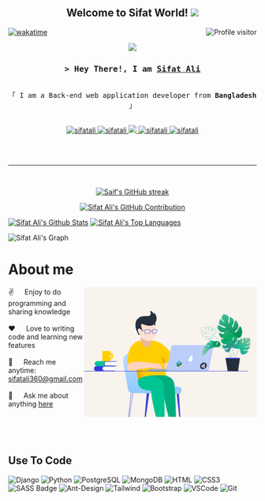 
<h2 align="center">
  Welcome to Sifat World!
  <img src="https://media.giphy.com/media/hvRJCLFzcasrR4ia7z/giphy.gif" width="28">
</h2>

<a href="https://komarev.com/ghpvc/?username=sifat3105">
  <img align="right" src="https://komarev.com/ghpvc/?username=sifat3105&label=Visitors&color=0e75b6&style=flat" alt="Profile visitor" />
</a>


[![wakatime](https://wakatime.com/badge/user/76895c5c-4b18-46d1-bf52-6e7aeb353334/project/5eba3851-d1f5-4835-b17c-d3c80e136f87.svg)](https://wakatime.com/badge/user/76895c5c-4b18-46d1-bf52-6e7aeb353334/project/5eba3851-d1f5-4835-b17c-d3c80e136f87)

<p align="center">
  <a href="https://github.com/sifat3105"><img src="[https://readme-typing-svg.herokuapp.com/?lines=Self%20Taught%20Programmer;Front%20End%20Developer;1.5%2B%20years%20of%20coding%20experience;Always%20learning%20new%20things&center=true&width=380&height=45](https://readme-typing-svg.herokuapp.com/?font=Fira+Code&pause=1000&random=false&width=435&lines=Back+End+Developer+;1+year+of+coding+experience+;Always+learn+new+things+;self+thought+programmer+)"></a>
</p>

 



<!-- Intro  -->
<h3 align="center">
        <samp>&gt; Hey There!, I am
                <b><a target="_blank" href="https://www.facebook.com/sifat.ali.3105">Sifat Ali</a></b>
        </samp>
</h3>


<p align="center"> 
  <samp>
    <br>
    「 I am a Back-end web application developer from <b>Bangladesh</b> 」
    <br>
    <br>
  </samp>
</p>

<p align="center">
 <a href="#" target="blank">
  <img src="https://img.shields.io/badge/Website-DC143C?style=for-the-badge&logo=medium&logoColor=white" alt="sifatali" />
 </a>
 <a href="https://www.linkedin.com/in/sifat-ali-163b24280/" target="_blank">
  <img src="https://img.shields.io/badge/LinkedIn-0077B5?style=for-the-badge&logo=linkedin&logoColor=white" alt="sifatali"/>
 </a>
 <!-- <a href="https://dev.to/alsiam" target="_blank">
  <img src="https://img.shields.io/badge/dev.to-0A0A0A?style=for-the-badge&logo=dev.to&logoColor=white" alt="alsiam" />
 </a> -->
 <a href="#" target="_blank">
  <img src="https://img.shields.io/badge/Twitter-1DA1F2?style=for-the-badge&logo=twitter&logoColor=white" />
 </a>
 <a href="https://www.instagram.com/sifat4072/" target="_blank">
  <img src="https://img.shields.io/badge/Instagram-fe4164?style=for-the-badge&logo=instagram&logoColor=white" alt="sifatali" />
 </a> 
 <a href="https://www.facebook.com/sifat.ali.3105" target="_blank">
  <img src="https://img.shields.io/badge/Facebook-20BEFF?&style=for-the-badge&logo=facebook&logoColor=white" alt="sifatali"  />
  </a> 
</p>
<br />

<br/>
<hr/>
<br/>

<p align="center">
  <a href="https://github.com/sifat3105">
    <img src="https://github-readme-streak-stats.herokuapp.com/?user=sifat3105&theme=radical&border=7F3FBF&background=0D1117" alt="Saif's GitHub streak"/>
  </a>
</p>

<p align="center">
  <a href="https://github.com/sifat3105">
    <img src="https://github-profile-summary-cards.vercel.app/api/cards/profile-details?username=sifat3105&theme=radical" alt="Sifat Ali's GitHub Contribution"/>
  </a>
</p>

<a> 
    <a href="https://github.com/sifat3105"><img alt="Sifat Ali's Github Stats" src="https://denvercoder1-github-readme-stats.vercel.app/api?username=sifat3105&show_icons=true&count_private=true&theme=react&border_color=7F3FBF&bg_color=0D1117&title_color=F85D7F&icon_color=F8D866" height="192px" width="49.5%"/></a>
  <a href="https://github.com/sifat3105"><img alt="Sifat Ali's Top Languages" src="https://denvercoder1-github-readme-stats.vercel.app/api/top-langs/?username=sifat3105&langs_count=8&layout=compact&theme=react&border_color=7F3FBF&bg_color=0D1117&title_color=F85D7F&icon_color=F8D866" height="192px" width="49.5%"/></a>
  <br/>
</a>


![Sifat Ali's Graph](https://github-readme-activity-graph.vercel.app/graph?username=sifat3105&custom_title=Al%20Siam's%20GitHub%20Activity%20Graph&bg_color=0D1117&color=7F3FBF&line=7F3FBF&point=7F3FBF&area_color=FFFFFF&title_color=FFFFFF&area=true)


<!-- About Section -->
 # About me
 
<p>
 <img align="right" width="350" src="python-2.gif" alt="Coding gif" />
  
 ✌️ &emsp; Enjoy to do programming and sharing knowledge <br/><br/>
 ❤️ &emsp; Love to writing code and learning new features<br/><br/>
 📧 &emsp; Reach me anytime: sifatali360@gmail.com<br/><br/>
 💬 &emsp; Ask me about anything [here](https://github.com/sifat3105)

</p>

<br/>
<br/>
<br/>

## Use To Code






![Django](https://img.shields.io/badge/Django-092E20?style=for-the-badge&logo=django&logoColor=white)
![Python](https://img.shields.io/badge/Python-3776AB?style=for-the-badge&logo=python&logoColor=white)
![PostgreSQL](https://img.shields.io/badge/PostgreSQL-4169E1?style=for-the-badge&logo=postgresql&logoColor=white)
![MongoDB](https://img.shields.io/badge/MongoDB-4EA94B?style=for-the-badge&logo=mongodb&logoColor=white)
![HTML](https://img.shields.io/badge/HTML5-E34F26?style=for-the-badge&logo=html5&logoColor=white)
![CSS3](https://img.shields.io/badge/CSS3-1572B6?style=for-the-badge&logo=css3&logoColor=white)
![SASS Badge](https://img.shields.io/badge/Sass-CC6699?style=for-the-badge&logo=sass&logoColor=white)
![Ant-Design](https://img.shields.io/badge/AntDesign-0170FE?style=for-the-badge&logo=antdesign&logoColor=white)
![Tailwind](https://img.shields.io/badge/Tailwind_CSS-092749?style=for-the-badge&logo=tailwindcss&logoColor=06B6D4&labelColor=000000)
![Bootstrap](https://img.shields.io/badge/Bootstrap-563D7C?style=for-the-badge&logo=bootstrap&logoColor=white)
![VSCode](https://img.shields.io/badge/Visual_Studio-0078d7?style=for-the-badge&logo=visual%20studio&logoColor=white)
![Git](https://img.shields.io/badge/Git-F05032?style=for-the-badge&logo=git&logoColor=white)

<br/>

<!-- ## Top Open Source -
[![iTasks](https://github-readme-stats.vercel.app/api/pin/?username=alsiam&repo=itasks&border_color=7F3FBF&bg_color=0D1117&title_color=C9D1D9&text_color=8B949E&icon_color=7F3FBF)](https://github.com/alsiam/itasks)
[![urFolio](https://github-readme-stats.vercel.app/api/pin/?username=alsiam&repo=urfolio&border_color=7F3FBF&bg_color=0D1117&title_color=C9D1D9&text_color=8B949E&icon_color=7F3FBF)](https://github.com/alsiam/urfolio)
[![Web Projects](https://github-readme-stats.vercel.app/api/pin/?username=alsiam&repo=web-projects&border_color=7F3FBF&bg_color=0D1117&title_color=C9D1D9&text_color=8B949E&icon_color=7F3FBF)](https://github.com/alsiam/web-projects)
[![Al Siam Readme](https://github-readme-stats.vercel.app/api/pin/?username=alsiam&repo=alsiam&border_color=7F3FBF&bg_color=0D1117&title_color=C9D1D9&text_color=8B949E&icon_color=7F3FBF)](https://github.com/alsiam/alsiam)

<p align="left">
  <a href="https://github.com/alsiam?tab=repositories" target="_blank"><img alt="All Repositories" title="All Repositories" src="https://img.shields.io/badge/-All%20Repos-2962FF?style=for-the-badge&logo=koding&logoColor=white"/></a>
</p> -->



